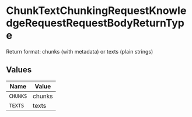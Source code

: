 # ChunkTextChunkingRequestKnowledgeRequestRequestBodyReturnType

Return format: chunks (with metadata) or texts (plain strings)


## Values

| Name     | Value    |
| -------- | -------- |
| `CHUNKS` | chunks   |
| `TEXTS`  | texts    |